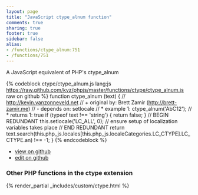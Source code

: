 ```yaml
---
layout: page
title: "JavaScript ctype_alnum function"
comments: true
sharing: true
footer: true
sidebar: false
alias:
- /functions/ctype_alnum:751
- /functions/751
---
```

<!-- Generated by Rakefile:build -->
A JavaScript equivalent of PHP's ctype_alnum

{% codeblock ctype/ctype_alnum.js lang:js https://raw.github.com/kvz/phpjs/master/functions/ctype/ctype_alnum.js raw on github %}
function ctype_alnum (text) {
    // http://kevin.vanzonneveld.net
    // +   original by: Brett Zamir (http://brett-zamir.me)
    // -    depends on: setlocale
    // *     example 1: ctype_alnum('AbC12');
    // *     returns 1: true
    if (typeof text !== 'string') {
        return false;
    }
    // BEGIN REDUNDANT
    this.setlocale('LC_ALL', 0); // ensure setup of localization variables takes place
    // END REDUNDANT
    return text.search(this.php_js.locales[this.php_js.localeCategories.LC_CTYPE].LC_CTYPE.an) !== -1;
}
{% endcodeblock %}

 - [view on github](https://github.com/kvz/phpjs/blob/master/functions/ctype/ctype_alnum.js)
 - [edit on github](https://github.com/kvz/phpjs/edit/master/functions/ctype/ctype_alnum.js)

### Other PHP functions in the ctype extension
{% render_partial _includes/custom/ctype.html %}
